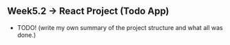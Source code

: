 ## Week5.2 -> React Project (Todo App)

- TODO! (write my own summary of the project structure and what all was done.)